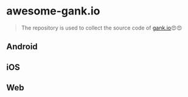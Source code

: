 # awesome-gank.io
> The repository is  used to collect the source code of [gank.io](http://gank.io/):heart_eyes::heart_eyes:

## Android 

## iOS

## Web
